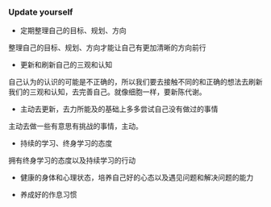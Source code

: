 ### Update yourself

- 定期整理自己的目标、规划、方向

整理自己的目标、规划、方向才能让自己有更加清晰的方向前行

- 更新和刷新自己的三观和认知

自己认为的认识的可能是不正确的，所以我们要去接触不同的和正确的想法去刷新我们的三观和认知，去完善自己。就像细胞一样，要新陈代谢。

- 主动去更新，去力所能及的基础上多多尝试自己没有做过的事情

主动去做一些有意思有挑战的事情，主动。

- 持续的学习、终身学习的态度

拥有终身学习的态度以及持续学习的行动

- 健康的身体和心理状态，培养自己好的心态以及遇见问题和解决问题的能力

- 养成好的作息习惯